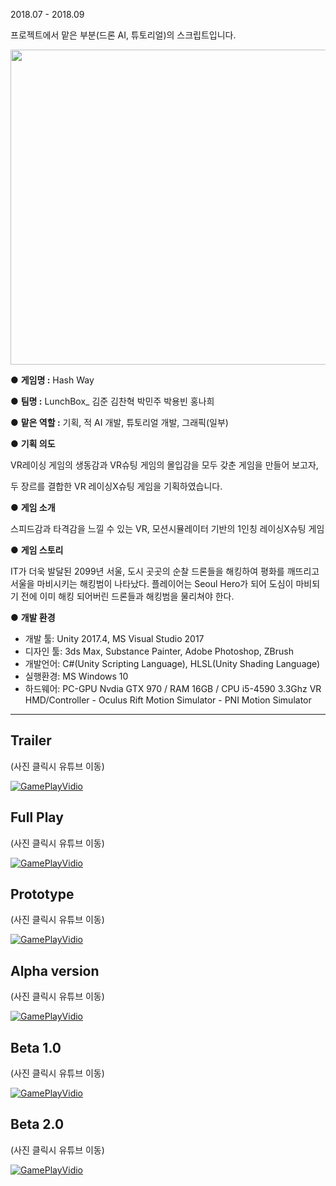 
2018.07 - 2018.09

프로젝트에서 맡은 부분(드론 AI, 튜토리얼)의 스크립트입니다.




<img src="https://user-images.githubusercontent.com/79794414/155720778-83f544bf-f1cf-4e8a-80a2-934a35a10ae4.jpg" width="800" height="504"/>


● **게임명 :** Hash Way

● **팀명 :** LunchBox_ 김준 김찬혁 박민주 박용빈 홍나희

● **맡은 역할 :** 기획, 적 AI 개발, 튜토리얼 개발, 그래픽(일부)

● **기획 의도** 

VR레이싱 게임의 생동감과 VR슈팅 게임의 몰입감을 모두 갖춘 게임을 만들어 보고자,

두 장르를 결합한 VR 레이싱X슈팅 게임을 기획하였습니다.

● **게임 소개**

스피드감과 타격감을 느낄 수 있는 VR, 모션시뮬레이터 기반의 1인칭 레이싱X슈팅 게임

● **게임 스토리**

   IT가 더욱 발달된 2099년 서울, 
   도시 곳곳의 순찰 드론들을 해킹하여 평화를 깨뜨리고 
   서울을 마비시키는 해킹범이 나타났다.
   플레이어는 Seoul Hero가 되어 도심이 마비되기 전에 이미 해킹 
   되어버린 드론들과 해킹범을 물리쳐야 한다. 

● **개발 환경**
   -  개발 툴: Unity 2017.4, MS Visual Studio 2017
   -  디자인 툴: 3ds Max, Substance Painter, Adobe Photoshop, ZBrush
   -  개발언어: C#(Unity Scripting Language), HLSL(Unity Shading Language)
   -  실행환경: MS Windows 10
   -  하드웨어: PC-GPU Nvdia GTX 970 / RAM 16GB / CPU i5-4590 3.3Ghz
                       VR HMD/Controller - Oculus Rift
                       Motion Simulator - PNI Motion Simulator

---

## **Trailer** 
(사진 클릭시 유튜브 이동)

[![GamePlayVidio](https://img.youtube.com/vi/TyUpgJMq_aI/0.jpg)](https://youtu.be/TyUpgJMq_aI)


## **Full Play** 
(사진 클릭시 유튜브 이동)

[![GamePlayVidio](https://img.youtube.com/vi/rOCtadUO33g/0.jpg)](https://youtu.be/rOCtadUO33g)


## **Prototype**
(사진 클릭시 유튜브 이동)

[![GamePlayVidio](https://img.youtube.com/vi/ExXnr3KwcnU/0.jpg)](https://youtu.be/ExXnr3KwcnU)


## **Alpha version**
(사진 클릭시 유튜브 이동)

[![GamePlayVidio](https://img.youtube.com/vi/cJoLFWSnRjE/0.jpg)](https://youtu.be/cJoLFWSnRjE)


## **Beta 1.0**
(사진 클릭시 유튜브 이동)

[![GamePlayVidio](https://img.youtube.com/vi/WszeAdtAmnE/0.jpg)](https://youtu.be/WszeAdtAmnE)


## **Beta 2.0**
(사진 클릭시 유튜브 이동)

[![GamePlayVidio](https://img.youtube.com/vi/JcKMDJ3lmRY/0.jpg)](https://youtu.be/JcKMDJ3lmRY)

